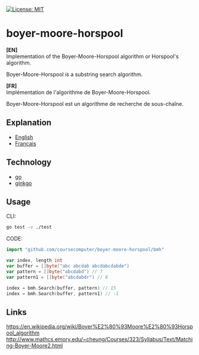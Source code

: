 [![License: MIT](https://img.shields.io/badge/License-MIT-yellow.svg)](https://opensource.org/licenses/MIT)

# boyer-moore-horspool
<strong>[EN]</strong>  
Implementation of the Boyer-Moore-Horspool algorithm or Horspool's algorithm.

Boyer-Moore-Horspool is a substring search algorithm.

<strong>[FR]</strong>  
Implémentation de l'algorithme de Boyer-Moore-Horspool.

Boyer-Moore-Horspool est un algorithme de recherche de sous-chaîne.

## Explanation
 - [English](documentation/explanation.en.md)
 - [Français](documentation/explanation.fr.md)

## Technology
* [go](https://golang.org/)
* [ginkgo](https://github.com/onsi/ginkgo)

## Usage
CLI:
```bash
go test -v ./test
```

CODE:
```go
import "github.com/coursecomputer/boyer-moore-horspool/bmh"

var index, length int
var buffer = []byte("abc abcdab abcdabcdabde")
var pattern = []byte("abcdabd") // 7
var pattern1 = []byte("abcdabdr") // 8

index = bmh.Search(buffer, pattern) // 15
index = bmh.Search(buffer, pattern1) // -1
```

## Links
https://en.wikipedia.org/wiki/Boyer%E2%80%93Moore%E2%80%93Horspool_algorithm  
http://www.mathcs.emory.edu/~cheung/Courses/323/Syllabus/Text/Matching-Boyer-Moore2.html  